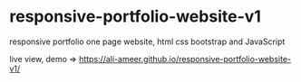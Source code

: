 # responsive-portfolio-website-v1
responsive portfolio one page website, html css bootstrap and JavaScript 


live view, demo => https://ali-ameer.github.io/responsive-portfolio-website-v1/
